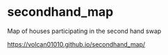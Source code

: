 # secondhand_map
Map of houses participating in the second hand swap

https://volcan01010.github.io/secondhand_map/

